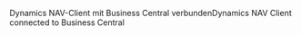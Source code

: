 <span data-ttu-id="bc233-101">Dynamics NAV-Client mit Business Central verbunden</span><span class="sxs-lookup"><span data-stu-id="bc233-101">Dynamics NAV Client connected to Business Central</span></span>